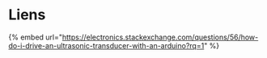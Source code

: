 # Liens

{% embed url="https://electronics.stackexchange.com/questions/56/how-do-i-drive-an-ultrasonic-transducer-with-an-arduino?rq=1" %}



